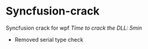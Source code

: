 # Syncfusion-crack
Syncfusion crack for wpf
*Time to crack the DLL: 5min*

- Removed serial type check
